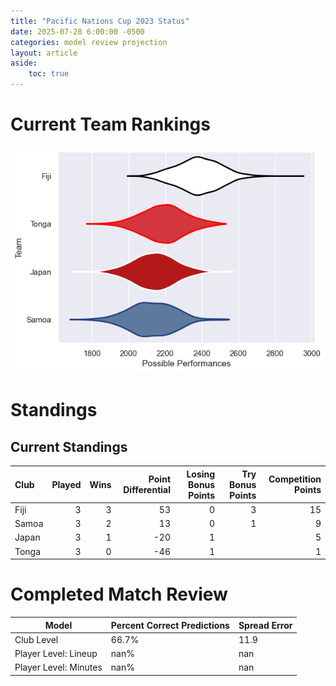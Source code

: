 ```yaml
---  
title: "Pacific Nations Cup 2023 Status"  
date: 2025-07-28 6:00:00 -0500  
categories: model review projection  
layout: article  
aside:  
    toc: true  
---
```

# Current Team Rankings


![Club Rankings](plots/rankings_Pacific_Nations_Cup_2023.png)
# Standings

## Current Standings


| Club   |   Played |   Wins |   Point Differential |   Losing Bonus Points |   Try Bonus Points |   Competition Points |
|:-------|---------:|-------:|---------------------:|----------------------:|-------------------:|---------------------:|
| Fiji   |        3 |      3 |                   53 |                     0 |                  3 |                   15 |
| Samoa  |        3 |      2 |                   13 |                     0 |                  1 |                    9 |
| Japan  |        3 |      1 |                  -20 |                     1 |                    |                    5 |
| Tonga  |        3 |      0 |                  -46 |                     1 |                    |                    1 |



# Completed Match Review


| Model | Percent Correct Predictions | Spread Error |
| ------ | ------ | ------ |
| Club Level | 66.7% | 11.9 |
| Player Level: Lineup | nan% | nan |
| Player Level: Minutes | nan% | nan |


